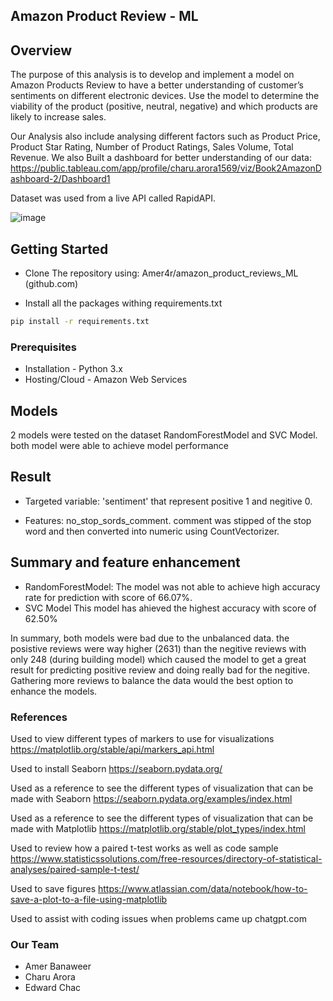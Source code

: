 ## Amazon Product Review - ML

## Overview
The purpose of this analysis is to develop and implement a model on Amazon Products Review to have a better understanding of customer’s sentiments on different electronic devices.
Use the model to determine the viability of the product (positive, neutral, negative) and which products are likely to increase sales.

Our Analysis also include analysing different factors such as Product Price, Product Star Rating, Number of Product Ratings, Sales Volume, Total Revenue.
We also Built a dashboard for better understanding of our data: https://public.tableau.com/app/profile/charu.arora1569/viz/Book2AmazonDashboard-2/Dashboard1

Dataset was used from a live API called RapidAPI.

![image](https://github.com/Amer4r/amazon_product_reviews_ML/assets/149630812/07404cee-57f1-4a14-87f7-b0a25c2c7488)

## Getting Started
- Clone The repository using:  Amer4r/amazon_product_reviews_ML (github.com)

- Install all the packages withing requirements.txt
```bash
pip install -r requirements.txt
```

### Prerequisites
-  Installation - Python 3.x
- Hosting/Cloud - Amazon Web Services

## Models
2 models were tested on the dataset RandomForestModel and SVC Model. both model were able to achieve model performance

## Result 
- Targeted variable: 'sentiment' that represent positive 1 and negitive 0.

- Features: no_stop_sords_comment. comment was stipped of the stop word and then converted into numeric using CountVectorizer.

## Summary and feature enhancement
- RandomForestModel:
The model was not able to achieve high accuracy rate for prediction with score of 66.07%.
- SVC Model
This model has ahieved the highest accuracy with score of 62.50%

In summary, both models were bad due to the unbalanced data. the posistive reviews were way higher (2631) than the negitive reviews with only 248 (during building model) which caused the model to get a great result for predicting positive review and doing really bad for the negitive.
Gathering more reviews to balance the data would the best option to enhance the models.


### References
Used to view different types of markers to use for visualizations
https://matplotlib.org/stable/api/markers_api.html

Used to install Seaborn
https://seaborn.pydata.org/

Used as a reference to see the different types of visualization that can be made with Seaborn
https://seaborn.pydata.org/examples/index.html

Used as a reference to see the different types of visualization that can be made with Matplotlib
https://matplotlib.org/stable/plot_types/index.html

Used to review how a paired t-test works as well as code sample
https://www.statisticssolutions.com/free-resources/directory-of-statistical-analyses/paired-sample-t-test/

Used to save figures
https://www.atlassian.com/data/notebook/how-to-save-a-plot-to-a-file-using-matplotlib

Used to assist with coding issues when problems came up
chatgpt.com

### Our Team
- Amer Banaweer
- Charu Arora
- Edward Chac

